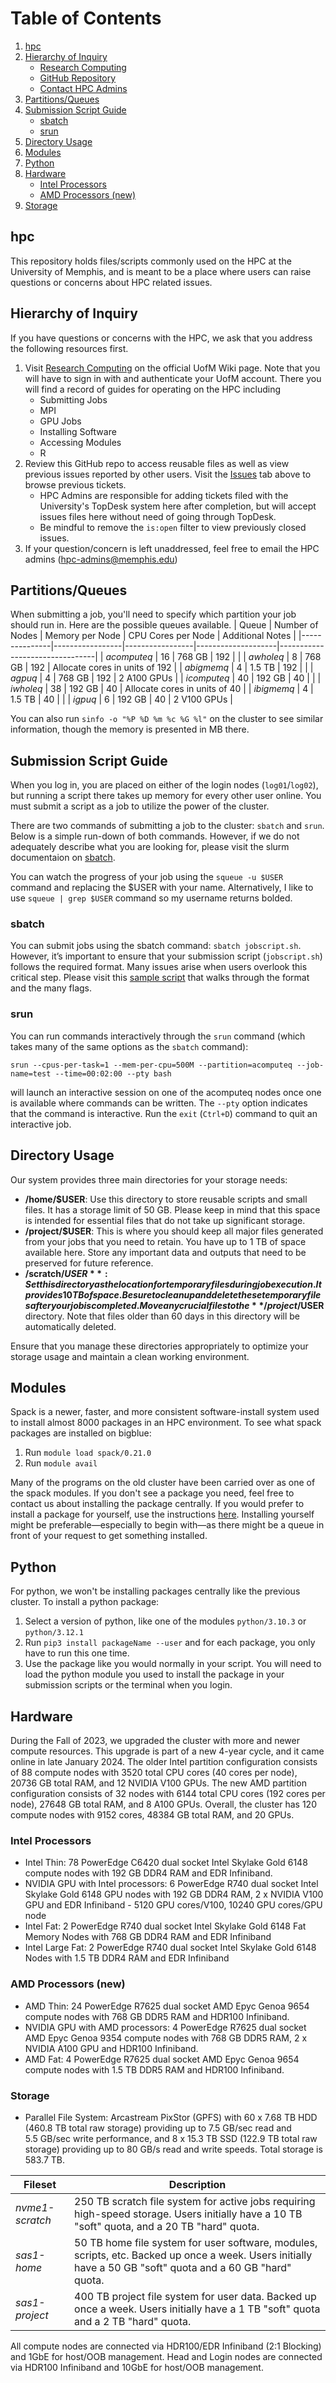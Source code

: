 # Table of Contents

1. [hpc](#hpc)
2. [Hierarchy of Inquiry](#hierarchy-of-inquiry)
   - [Research Computing](#research-computing)
   - [GitHub Repository](#github-repository)
   - [Contact HPC Admins](#contact-hpc-admins)
3. [Partitions/Queues](#partitionsqueues)
4. [Submission Script Guide](#submission-script-guide)
   - [sbatch](#sbatch)
   - [srun](#srun)
5. [Directory Usage](#directory-usage)
6. [Modules](#modules)
7. [Python](#python)
8. [Hardware](#hardware)
   - [Intel Processors](#intel-processors)
   - [AMD Processors (new)](#amd-processors-new)
9. [Storage](#storage)

## hpc

This repository holds files/scripts commonly used on the HPC at the University of Memphis, and is meant to be a place where users can raise questions or concerns about HPC related issues.

## Hierarchy of Inquiry

If you have questions or concerns with the HPC, we ask that you address the following resources first.

1. Visit [Research Computing](https://uofmwiki.memphis.edu/shelves/research-computing) on the official UofM Wiki page. Note that you will have to sign in with and authenticate your UofM account. There you will find a record of guides for operating on the HPC including
    - Submitting Jobs
    - MPI
    - GPU Jobs
    - Installing Software
    - Accessing Modules
    - R
2. Review this GitHub repo to access reusable files as well as view previous issues reported by other users. Visit the [Issues](https://github.com/uofm-research-computing/hpc/issues?q=is%3Aissue) tab above to browse previous tickets. 
    - HPC Admins are responsible for adding tickets filed with the University's TopDesk system here after completion, but will accept issues files here without need of going through TopDesk.
    - Be mindful to remove the `is:open` filter to view previously closed issues.
3. If your question/concern is left unaddressed, feel free to email the HPC admins (hpc-admins@memphis.edu)

## Partitions/Queues
When submitting a job, you'll need to specify which partition your job should run in. Here are the possible queues available.
| Queue         | Number of Nodes | Memory per Node | CPU Cores per Node | Additional Notes               |
|---------------|-----------------|-----------------|--------------------|--------------------------------|
| *acomputeq*   | 16              | 768 GB          | 192                |                                |
| *awholeq*     | 8               | 768 GB          | 192                | Allocate cores in units of 192 |
| *abigmemq*    | 4               | 1.5 TB          | 192                |                                |
| *agpuq*       | 4               | 768 GB          | 192                | 2 A100 GPUs                    |
| *icomputeq*   | 40              | 192 GB          | 40                 |                                |
| *iwholeq*     | 38              | 192 GB          | 40                 | Allocate cores in units of 40  |
| *ibigmemq*    | 4               | 1.5 TB          | 40                 |                                |
| *igpuq*       | 6               | 192 GB          | 40                 | 2 V100 GPUs                    |

You can also run `sinfo -o "%P %D %m %c %G %l"` on the cluster to see similar information, though the memory is presented in MB there.

## Submission Script Guide

When you log in, you are placed on either of the login nodes (`log01`/`log02`), but running a script there takes up memory for every other user online. You must submit a script as a job to utilize the power of the cluster. 

There are two commands of submitting a job to the cluster: `sbatch` and `srun`. Below is a simple run-down of both commands. However, if we do not adequately describe what you are looking for, please visit the slurm documentaion on [sbatch](https://slurm.schedmd.com/sbatch.html).

You can watch the progress of your job using the `squeue -u $USER` command and replacing the $USER with your name. Alternatively, I like to use `squeue | grep $USER` command so my username returns bolded.

### sbatch

You can submit jobs using the sbatch command: `sbatch jobscript.sh`. However, it’s important to ensure that your submission script (`jobscript.sh`) follows the required format. Many issues arise when users overlook this critical step. Please visit this [sample script](https://github.com/uofm-research-computing/hpc/blob/60538f2cba2066fb2f2d1dc4fe04a39a5e9a9ed5/Submission%20Scripts/General%20Slurm/submitManual.sh) that walks through the format and the many flags.

### srun

You can run commands interactively through the `srun` command (which takes many of the same options as the `sbatch` command):

```
srun --cpus-per-task=1 --mem-per-cpu=500M --partition=acomputeq --job-name=test --time=00:02:00 --pty bash
```

will launch an interactive session on one of the acomputeq nodes once one is available where commands can be written. The `--pty` option indicates that the command is interactive. Run the `exit` (`Ctrl+D`) command to quit an interactive job.

## Directory Usage 

Our system provides three main directories for your storage needs:
- **/home/$USER**: Use this directory to store reusable scripts and small files. It has a storage limit of 50 GB. Please keep in mind that this space is intended for essential files that do not take up significant storage.
- **/project/$USER**: This is where you should keep all major files generated from your jobs that you need to retain. You have up to 1 TB of space available here. Store any important data and outputs that need to be preserved for future reference.
- **/scratch/$USER**: Set this directory as the location for temporary files during job execution. It provides 10 TB of space. Be sure to clean up and delete these temporary files after your job is completed. Move any crucial files to the **/project/$USER** directory. Note that files older than 60 days in this directory will be automatically deleted.

Ensure that you manage these directories appropriately to optimize your storage usage and maintain a clean working environment.

## Modules

Spack is a newer, faster, and more consistent software-install system used to install almost 8000 packages in an HPC environment. To see what spack packages are installed on bigblue:
1. Run `module load spack/0.21.0`
2. Run `module avail`

Many of the programs on the old cluster have been carried over as one of the spack modules. If you don't see a package you need, feel free to contact us about installing the package centrally. If you would prefer to install a package for yourself, use the instructions [here](https://spack.readthedocs.io/en/latest/getting_started.html). Installing yourself might be preferable—especially to begin with—as there might be a queue in front of your request to get something installed.

## Python

For python, we won't be installing packages centrally like the previous cluster. To install a python package:
1. Select a version of python, like one of the modules `python/3.10.3` or `python/3.12.1`
2. Run `pip3 install packageName --user` and for each package, you only have to run this one time.
3. Use the package like you would normally in your script. You will need to load the python module you used to install the package in your submission scripts or the terminal when you login.


## Hardware

During the Fall of 2023, we upgraded the cluster with more and newer compute resources. This upgrade is part of a new 4-year cycle, and it came online in late January 2024. The older Intel partition configuration consists of 88 compute nodes with 3520 total CPU cores (40 cores per node), 20736 GB total RAM, and 12 NVIDIA V100 GPUs. The new AMD partition configuration consists of 32 nodes with 6144 total CPU cores (192 cores per node), 27648 GB total RAM, and 8 A100 GPUs. Overall, the cluster has 120 compute nodes with 9152 cores, 48384 GB total RAM, and 20 GPUs.

### Intel Processors

- Intel Thin: 78 PowerEdge C6420 dual socket Intel Skylake Gold 6148 compute nodes with 192 GB DDR4 RAM and EDR Infiniband.
- NVIDIA GPU with Intel processors: 6 PowerEdge R740 dual socket Intel Skylake Gold 6148 GPU nodes with 192 GB DDR4 RAM, 2 x NVIDIA V100 GPU and EDR Infiniband - 5120 GPU cores/V100, 10240 GPU cores/GPU node
- Intel Fat: 2 PowerEdge R740 dual socket Intel Skylake Gold 6148 Fat Memory Nodes with 768 GB DDR4 RAM and EDR Infiniband
- Intel Large Fat: 2 PowerEdge R740 dual socket Intel Skylake Gold 6148 Nodes with 1.5 TB DDR4 RAM and EDR Infiniband

### AMD Processors (new)

- AMD Thin: 24 PowerEdge R7625 dual socket AMD Epyc Genoa 9654 compute nodes with 768 GB DDR5 RAM and HDR100 Infiniband.
- NVIDIA GPU with AMD processors: 4 PowerEdge R7625 dual socket AMD Epyc Genoa 9354 compute nodes with 768 GB DDR5 RAM, 2 x NVIDIA A100 GPU and HDR100 Infiniband.
- AMD Fat: 4 PowerEdge R7625 dual socket AMD Epyc Genoa 9654 compute nodes with 1.5 TB DDR5 RAM and HDR100 Infiniband.

### Storage

- Parallel File System: Arcastream PixStor (GPFS) with 60 x 7.68 TB HDD (460.8 TB total raw storage) providing up to 7.5 GB/sec read and 5.5 GB/sec write performance, and 8 x 15.3 TB SSD (122.9 TB total raw storage) providing up to 80 GB/s read and write speeds. Total storage is 583.7 TB.

| Fileset     | Description            |
|-------------|------------------------|
| *nvme1-scratch* | 250 TB scratch file system for active jobs requiring high-speed storage. Users initially have a 10 TB "soft" quota, and a 20 TB "hard" quota. |
| *sas1-home*   | 50 TB home file system for user software, modules, scripts, etc. Backed up once a week. Users initially have a 50 GB "soft" quota and a 60 GB "hard" quota. |
| *sas1-project* | 400 TB project file system for user data. Backed up once a week. Users initially have a 1 TB "soft" quota and a 2 TB "hard" quota. |

All compute nodes are connected via HDR100/EDR Infiniband (2:1 Blocking) and 1GbE for host/OOB management. Head and Login nodes are connected via HDR100 Infiniband and 10GbE for host/OOB management.
